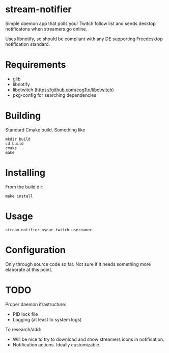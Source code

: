 # stream-notifier

Simple daemon app that polls your Twitch follow list and sends desktop notificatons when streamers go online.

Uses libnotify, so should be compliant with any DE supporting Freedesktop notification standard.

# Requirements

- glib
- libnotify
- libctwitch (https://github.com/cog1to/libctwitch)
- pkg-config for searching dependencies

# Building

Standard Cmake build. Something like

```
mkdir build
cd build
cmake ..
make
```

# Installing

From the build dir:

`make install`

# Usage

`stream-notifier <your-twitch-username>`

# Configuration

Only through source code so far. Not sure if it needs something more elaborate at this point.

# TODO

Proper daemon ifrastructure:

- PID lock file
- Logging (at least to system logs)

To research/add:

- Will be nice to try to download and show streamers icons in notification.
- Notification actions. Ideally customizable.

